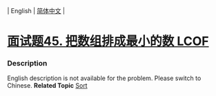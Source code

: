 | English | [简体中文](README.md) |

# [面试题45. 把数组排成最小的数 LCOF](https://leetcode-cn.com/problems/ba-shu-zu-pai-cheng-zui-xiao-de-shu-lcof)
 ### Description
English description is not available for the problem. Please switch to Chinese.
**Related Topic**  [Sort](https://leetcode-cn.com/tag/sort) 